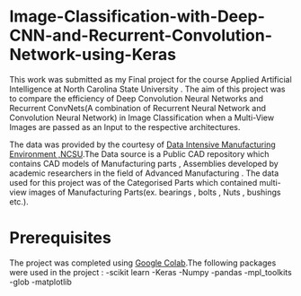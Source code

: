 # Image-Classification-with-Deep-CNN-and-Recurrent-Convolution-Network-using-Keras

This work was submitted as my Final project for the course Applied Artificial Intelligence at North Carolina State University . The aim of this project was to compare the efficiency of Deep Convolution Neural Networks and Recurrent ConvNets(A combination of Recurrent Neural Network and Convolution Neural Network) in Image Classification when a Multi-View Images are passed as an Input to the respective architectures.

The data was provided by the courtesy of [Data Intensive Manufacturing Environment ,NCSU](https://www.dimelab.org/).The Data source is a Public CAD repository which contains CAD models of Manufacturing parts , Assemblies developed by academic researchers in the field of Advanced Manufacturing . The data used for this project was of the Categorised Parts which contained multi-view images of Manufacturing Parts(ex. bearings , bolts , Nuts , bushings etc.).

# Prerequisites

The project was completed using [Google Colab](https://colab.research.google.com/).The following packages were used in the project :
-scikit learn
-Keras
-Numpy
-pandas
-mpl_toolkits
-glob
-matplotlib

# 
